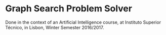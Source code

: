 # Graph Search Problem Solver

Done in the context of an Artificial Intelligence course, at Instituto Superior Técnico, in Lisbon, Winter Semester 2016/2017.
